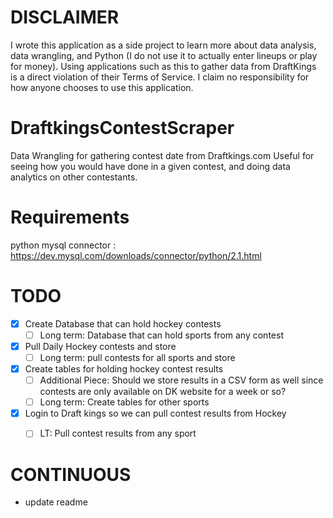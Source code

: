 # DISCLAIMER
I wrote this application as a side project to learn more about data analysis, data wrangling, and Python (I do not use it to actually enter lineups or play for money).  Using applications such as this to gather data from DraftKings is a direct violation of their Terms of Service.  I claim no responsibility for how anyone chooses to use this application.

# DraftkingsContestScraper
Data Wrangling for gathering contest date from Draftkings.com  Useful for seeing how you would have done in a given contest, and doing data analytics on other contestants.

# Requirements
python mysql connector : https://dev.mysql.com/downloads/connector/python/2.1.html

# TODO
- [x] Create Database that can hold hockey contests
    - [ ] Long term: Database that can hold sports from any contest
- [x] Pull Daily Hockey contests and store
    - [ ] Long term: pull contests for all sports and store
- [x] Create tables for holding hockey contest results
    - [ ] Additional Piece: Should we store results in a CSV form as well since contests are only available on DK website for a week or so?
    - [ ] Long term: Create tables for other sports
- [x] Login to Draft kings so we can pull contest results from Hockey
    - [ ] LT: Pull contest results from any sport


# CONTINUOUS
- update readme




